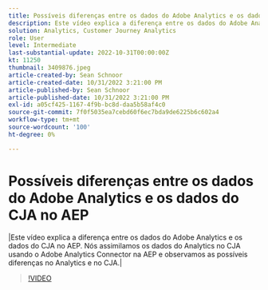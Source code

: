 ```yaml
---
title: Possíveis diferenças entre os dados do Adobe Analytics e os dados do CJA no AEP
description: Este vídeo explica a diferença entre os dados do Adobe Analytics e os dados do CJA no AEP. Nós assimilamos os dados do Analytics no CJA usando o Adobe Analytics Connector na AEP e observamos as possíveis diferenças no Analytics e no CJA.
solution: Analytics, Customer Journey Analytics
role: User
level: Intermediate
last-substantial-update: 2022-10-31T00:00:00Z
kt: 11250
thumbnail: 3409876.jpeg
article-created-by: Sean Schnoor
article-created-date: 10/31/2022 3:21:00 PM
article-published-by: Sean Schnoor
article-published-date: 10/31/2022 3:21:00 PM
exl-id: a05cf425-1167-4f9b-bc8d-daa5b58af4c0
source-git-commit: 7f0f5035ea7cebd60f6ec7bda9de6225b6c602a4
workflow-type: tm+mt
source-wordcount: '100'
ht-degree: 0%

---
```


# Possíveis diferenças entre os dados do Adobe Analytics e os dados do CJA no AEP

|Este vídeo explica a diferença entre os dados do Adobe Analytics e os dados do CJA no AEP. Nós assimilamos os dados do Analytics no CJA usando o Adobe Analytics Connector na AEP e observamos as possíveis diferenças no Analytics e no CJA.|

>[!VIDEO](https://video.tv.adobe.com/v/3409876/?quality=12&learn=on)
